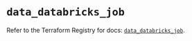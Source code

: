 # `data_databricks_job`

Refer to the Terraform Registry for docs: [`data_databricks_job`](https://registry.terraform.io/providers/databricks/databricks/1.36.2/docs/data-sources/job).
